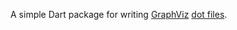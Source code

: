 A simple Dart package for writing
[GraphViz](http://www.graphviz.org/)
[dot files](http://www.graphviz.org/doc/info/lang.html).
